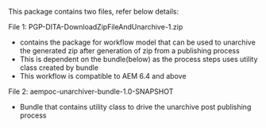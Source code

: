 This package contains two files, refer below details:

File 1: PGP-DITA-DownloadZipFileAndUnarchive-1.zip
- contains the package for workflow model that can be used to unarchive the generated zip after generation of zip from a publishing process
- This is dependent on the bundle(below) as the process steps uses utility class created by bundle
- This workflow is compatible to AEM 6.4 and above

File 2: aempoc-unarchiver-bundle-1.0-SNAPSHOT
- Bundle that contains utility class to drive the unarchive post publishing process


